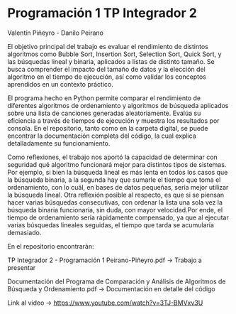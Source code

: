 # Programación 1 TP Integrador 2

Valentín Piñeyro - Danilo Peirano

El objetivo principal del trabajo es evaluar el rendimiento de distintos algoritmos como Bubble Sort, Insertion Sort, Selection Sort, Quick Sort, y las búsquedas lineal y binaria, aplicados a listas de distinto tamaño. Se busca comprender el impacto del tamaño de datos y la elección del algoritmo en el tiempo de ejecución, así como validar los conceptos aprendidos en un contexto práctico.

El programa hecho en Python permite comparar el rendimiento de diferentes algoritmos de ordenamiento y algoritmos de búsqueda aplicados sobre una lista de canciones generadas aleatoriamente. Evalúa su eficiencia a través de tiempos de ejecución y muestra los resultados por consola.
En el repositorio, tanto como en la carpeta digital, se puede encontrar la documentación completa del código, la cual explica detalladamente su funcionamiento.

Como reflexiones, el trabajo nos aportó la capacidad de determinar con seguridad qué algoritmo funcionará mejor para distintos tipos de sistemas. Por ejemplo, si bien la búsqueda lineal es más lenta en todos los casos que la búsqueda binaria, a la segunda hay que sumarle el tiempo que toma el ordenamiento, con lo cuál, en bases de datos pequeñas, sería mejor utilizar la búsqueda lineal. Otra reflexión posible al respecto, es que si se piensan hacer varias búsquedas consecutivas, con ordenar la lista una sola vez la búsqueda binaria funcionaría, sin duda, con mayor velocidad.Por ende, el tiempo de ordenamiento sería rápidamente compensado, ya que al ejecutar varias búsquedas lineales seguidas, el tiempo que tarda se acumularía demasiado.

En el repositorio encontrarán:


TP Integrador 2 - Programación 1 Peirano-Piñeyro.pdf -> Trabajo a presentar


Documentación del Programa de Comparación y Análisis de Algoritmos de Búsqueda y Ordenamiento.pdf -> Documentación en detalle del código


Link al video -> https://www.youtube.com/watch?v=3TJ-BMVxv3U